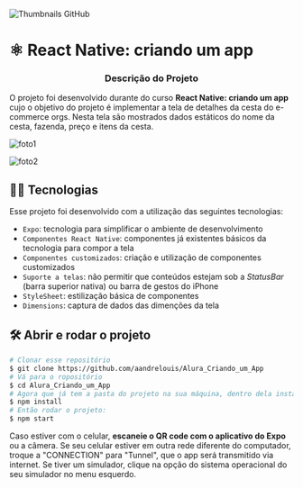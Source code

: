 ![Thumbnails GitHub](https://user-images.githubusercontent.com/9091491/123842348-0e116c80-d8e7-11eb-8618-9c15cc743335.png)

# ⚛️ React Native: criando um app

<h3 align="center"> Descrição do Projeto </h1>

O projeto foi desenvolvido durante do curso **React Native: criando um app** cujo o objetivo do projeto é implementar a tela de detalhes da cesta do e-commerce orgs. Nesta tela são mostrados dados estáticos do nome da cesta, fazenda, preço e itens da cesta.


![foto1](https://github.com/aandrelouis/Alura_Criando_um_App/assets/app/foto1.png)

![foto2](https://github.com/aandrelouis/Alura_Criando_um_App/assets/app/foto2.png)


## 🧑‍💻 Tecnologias
Esse projeto foi desenvolvido com a utilização das seguintes tecnologias:

- `Expo`: tecnologia para simplificar o ambiente de desenvolvimento
- `Componentes React Native`: componentes já existentes básicos da tecnologia para compor a tela
- `Componentes customizados`: criação e utilização de componentes customizados
- `Suporte a telas`: não permitir que conteúdos estejam sob a *StatusBar* (barra superior nativa) ou barra de gestos do iPhone
- `StyleSheet`: estilização básica de componentes
- `Dimensions`: captura de dados das dimenções da tela


## 🛠️ Abrir e rodar o projeto


```bash
# Clonar esse repositório
$ git clone https://github.com/aandrelouis/Alura_Criando_um_App
# Vá para o ropositório
$ cd Alura_Criando_um_App
# Agora que já tem a pasta do projeto na sua máquina, dentro dela instale as dependências:
$ npm install
# Então rodar o projeto:
$ npm start
```
Caso estiver com o celular, **escaneie o QR code com o aplicativo do Expo** ou a câmera.
Se seu celular estiver em outra rede diferente do computador, troque a "CONNECTION" para "Tunnel", que o app será transmitido via internet.
Se tiver um simulador, clique na opção do sistema operacional do seu simulador no menu esquerdo.
